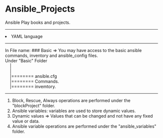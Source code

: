 # Ansible_Projects
Ansible Play books and projects.
<hr>
<li> YAML language</li>
<hr>
In File name:
### Basic => You may have access to the basic ansible commands, inventory and ansible_config files.<br>Under "Basic" Folder<br>&#xA0;&#xA0;&#xA0;&#xA0;|<br>&#xA0;&#xA0;&#xA0;&#xA0;|<br>&#xA0;&#xA0;&#xA0;&#xA0;|======== ansible.cfg<br>&#xA0;&#xA0;&#xA0;&#xA0;|======== Commands.<br>&#xA0;&#xA0;&#xA0;&#xA0;|======== invemtory.
<hr>
<ol>
<li>Block, Rescue, Always operations are performed under the "blockProject" folder.</li>
<li>Ansible variables: variables are used to store dynamic values.</li>
<li>Dynamic values =>  Values that can be changed and not have any fixed value or data.</li>
<li>Ansible variable operations are performed under the "ansible_variables" folder.</li>
</ol>
